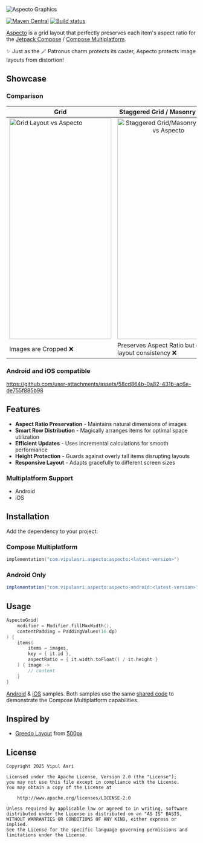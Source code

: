 ![Aspecto Graphics](https://github.com/user-attachments/assets/27b8e750-cc42-4e99-b8ff-ea549f118aa5)<br>

[![Maven Central](https://img.shields.io/maven-central/v/com.vipulasri.aspecto/aspecto)](https://search.maven.org/search?q=g:com.vipulasri.aspecto)
[![Build status](https://github.com/vipulasri/aspecto/actions/workflows/publish.yml/badge.svg)](https://github.com/vipulasri/aspecto/actions)

[Aspecto](https://github.com/vipulasri/aspecto) is a grid layout that perfectly preserves each item's aspect ratio for the [Jetpack Compose](https://developer.android.com/compose) / [Compose Multiplatform](https://www.jetbrains.com/compose-multiplatform/).

✨ Just as the 🪄 Patronus charm protects its caster, Aspecto protects image layouts from distortion!<br>

## Showcase

### Comparison
| Grid | Staggered Grid / Masonry Layout | Aspecto | 
| -- | -- | -- |
| <img src="https://github.com/user-attachments/assets/a7a9e748-3065-4f42-b556-214fff39dc7d" alt="Grid Layout vs Aspecto" width="270" height="585" />|<div align="center"><img src="https://github.com/user-attachments/assets/ddcc10f4-fa79-47e9-a97d-5745a5eb551a" alt="Staggered Grid/Masonry Layout vs Aspecto" width="270" height="585" /></div>| <div align="center"><img src="https://github.com/user-attachments/assets/7bf0ac22-2bc2-4bb8-b6ac-eff092d94ce2" alt="Aspecto" width="270" height="585" /></div>|
| Images are Cropped ❌ | Preserves Aspect Ratio but disrupts layout consistency ❌ | Preserves Aspect Ratio with a smooth and consistent layout ✅ |

### Android and iOS compatible
https://github.com/user-attachments/assets/58cd864b-0a82-431b-ac6e-de755f885b98

## Features

- **Aspect Ratio Preservation** - Maintains natural dimensions of images
- **Smart Row Distribution** - Magically arranges items for optimal space utilization
- ️**Efficient Updates** - Uses incremental calculations for smooth performance
- **Height Protection** - Guards against overly tall items disrupting layouts
- **Responsive Layout** - Adapts gracefully to different screen sizes

### Multiplatform Support
- Android
- iOS

## Installation

Add the dependency to your project:

### Compose Multiplatform
```kotlin
implementation("com.vipulasri.aspecto:aspecto:<latest-version>")
```

### Android Only
```groovy
implementation("com.vipulasri.aspecto:aspecto-android:<latest-version>")
```

## Usage

```kotlin
AspectoGrid(
    modifier = Modifier.fillMaxWidth(),
    contentPadding = PaddingValues(16.dp)
) {
    items(
        items = images,
        key = { it.id },
        aspectRatio = { it.width.toFloat() / it.height }
    ) { image ->
        // content
    }
}
```
[Android](https://github.com/vipulasri/aspecto/tree/main/sample) & 
[iOS](https://github.com/vipulasri/aspecto/tree/main/iosApp) samples.
Both samples use the same [shared code](https://github.com/vipulasri/aspecto/tree/main/sample/src/commonMain/kotlin/com/vipulasri/aspecto/sample/App.kt) to demonstrate the Compose Multiplatform capabilities.

## Inspired by

* [Greedo Layout](https://github.com/500px/greedo-layout-for-android) from [500px](https://github.com/500px)

## License

```
Copyright 2025 Vipul Asri

Licensed under the Apache License, Version 2.0 (the "License");
you may not use this file except in compliance with the License.
You may obtain a copy of the License at

    http://www.apache.org/licenses/LICENSE-2.0

Unless required by applicable law or agreed to in writing, software
distributed under the License is distributed on an "AS IS" BASIS,
WITHOUT WARRANTIES OR CONDITIONS OF ANY KIND, either express or implied.
See the License for the specific language governing permissions and
limitations under the License.
```
